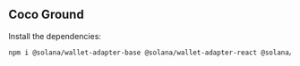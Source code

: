## Coco Ground

Install the dependencies:

```bash
npm i @solana/wallet-adapter-base @solana/wallet-adapter-react @solana/wallet-adapter-react @solana/spl-token
```
